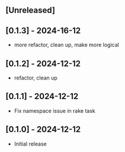 ## [Unreleased]

## [0.1.3] - 2024-16-12

- more refactor, clean up, make more logical

## [0.1.2] - 2024-12-12

- refactor, clean up

## [0.1.1] - 2024-12-12

- Fix namespace issue in rake task

## [0.1.0] - 2024-12-12

- Initial release
